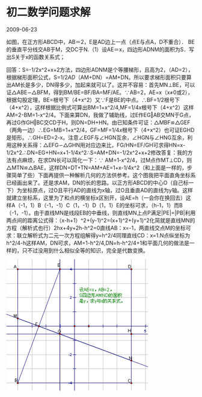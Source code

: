 # 初二数学问题求解
2009-06-23


如图，在正方形ABCD中，AB＝2，E是AD边上一点（点E与点A，D不重合）． BE的垂直平分线交AB于M，交DC于N.（1）设AE＝x，四边形ADNM的面积为S．写出S关于x的函数关系式；


回答：S=-1/2x^2+x+2方法，四边形ADNM是个等腰梯形，且高为2，（AD=2），根据梯形面积公式，S=1/2*AD*（AM+DN）=AM+DN。所以要求梯形面积只要算出AM长是多少，DN得多少，加起来就可以了。这并不容易：首先MN⊥BE，可以证△ABE∽△BFM，得到BM/BE=BF/BA=MF/AE。∵AB=2，AE=x（x≠0或2），根据勾股定理，BE=根号下（4+x^2）又∵F是BE的中点。∴BF=1/2根号下（4+x^2），这样根据比例式可算出BM=1+x^2/4,MF=1/4*x*根号下（4+x^2）这样AM=2-BM=1-x^2/4。下面来算DN，我做了辅助线，过E作EG‖AB交MN于G点，再过G作GH‖BC交CD于H，则DN=DH+HN。由已知条件可证：△MBF≌△GEF（两角一边）∴EG=MB=1+x^2/4，GF=MF=1/4*x*根号下（4+x^2）也可证EGHD是矩形。∴GH=ED=2-x。注意∠EGF与∠HGN互余，∠HGN与∠HNG互余，利用这种关系得：△EFG∽△GHN用对应边来比，FG/HN=EF/GH可求得HN=x-1/2x^2.∴DN=EG+HN=x+1-1/4x^2∴S=AM+DN=-1/2x^2+x+2修改答复：我的方法有点麻烦，在求DN长可以简化一下：∵ AM=1-x^2/4，过M点作MT⊥CD，则△MTN≌△BAE，这样DN=DT+TN=AM+AE=1+x-1/4x^2（和上面是一样的，步骤简单了些）下面再提供一种解析几何的方法供参考。这个图我把平面直角坐标系已经画出来了。还是求AM，DN的长的思路。以正方形ABCD的中心O（自己标一下）为坐标原点，过O且平行AD的直线为x轴，过O且垂直AD的直线为y轴。这样就建立坐标系，这里为了和点的横坐标x区别开，设AE=h（一会你在换回去）这样A（-1，1）B（-1，-1）C（1，-1）D（1，1）E的坐标可求，（h-1，1）而B（-1，-1）。由于直线MN是线段EB的中垂线，则直线MN上点P满足|PE|=|PB|利用两点间的距离公式得：（x-h+1）^2+(y-1)^2=(x+1)^2+(y+1)^2化简就是直线MN的方程（解析式也行）2hx+4y+2h-h^2=0直线AB：x=-1，两直线交点M的坐标可求：联立解析式为二元一次方程组解得y=h^2/4同理直线CD：x=1.N点纵坐标为h^2/4-h这样AM，DN可求，AM=1-h^2/4,DN=h-h^2/4+1和平面几何的做法是一样的，只不过没用到什么相似全等的知识，完全是代数变换。

![](58ee3d6d55fbb2fba8fe26044f4a20a44723dccb.png)
